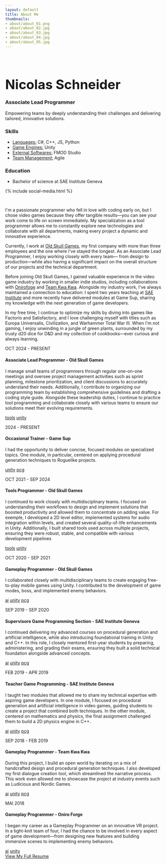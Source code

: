 ```yaml
---
layout: default
title: About Me
thumbnails: 
- about/about_01.png
- about/about_02.jpg
- about/about_03.jpg
- about/about_04.jpg
- about/about_05.jpg
---
```

<div class="wrapper">
	<div class="container">
		<div class="row">
			<div class="col-sm-12 col-md-4 fixed-col">
				<div class="fixed-col" style="padding-top: 15px;">
					<div>
						<!-- Profile -->
						<div>
							<h2 style="font-size: 42px; margin-bottom: 0px">Nicolas Schneider</h2>
							<h3 style="padding-top: 0px;">Associate Lead Programmer</h3>
							<p>Empowering teams by deeply understanding their challenges and delivering tailored, innovative solutions.</p>
						</div>
					</div>
					<!-- Skills -->
					<div>
						<h3>Skills</h3>
						<ul>
							<li><u>Languages:</u> C#, C++, JS, Python</li>
							<li><u>Game Engines:</u> Unity</li>
							<li><u>External Softwares:</u> FMOD Studio</li>
							<li><u>Team Management:</u> Agile</li>
						</ul>
					</div>
					<!-- Education & Certifications -->
					<div>
						<h3>Education</h3>
						<ul>
							<li>Bachelor of science at SAE Institute Geneva</li>
						</ul>
					</div>
					<!-- Socials -->
					<div style="align-items: normal; display: flex;">
						{% include social-media.html %}
					</div>
				</div>
			</div>
			<div class="col-sm-12 col-md-8">
				<!-- About -->
				<section style="padding-top: 30px;">
					<p>I'm a passionate programmer who fell in love with coding early on, but I chose video games because they offer tangible results—you can see your work come to life on screen immediately. My specialization as a tool programmer allows me to constantly explore new technologies and collaborate with all departments, making every project a dynamic and innovative experience.</p>
					<p>Currently, I work at <a href="https://oldskullgames.com/">Old Skull Games</a>, my first company with more than three employees and the one where I've stayed the longest. As an Associate Lead Programmer, I enjoy working closely with every team— from design to production—while also having a significant impact on the overall structure of our projects and the technical department.</p>
					<p>Before joining Old Skull Games, I gained valuable experience in the video game industry by working in smaller indie studios, including collaborations with <a href="https://www.facebook.com/Oniroforge/">Onirofoge</a> and <a href="https://team-kwakwa.com/">Team Kwa Kwa</a>. Alongside my industry work, I've always maintained a connection to education: I spent two years teaching at <a href="https://www.sae.edu/ch-ge/">SAE Institute</a> and more recently have delivered modules at Game Sup, sharing my knowledge with the next generation of game developers.</p>
					<p>In my free time, I continue to optimize my skills by diving into games like Factorio and Satisfactory, and I love challenging myself with titles such as Europa Universalis, Civilization, and Warhammer Total War III. When I'm not gaming, I enjoy unwinding in a jungle of green plants, surrounded by my trusty d20 dice for D&D and my collection of cookbooks—ever curious and always learning.</p>
				</section>
				<!-- Experiences -->
				<section>
					<!-- Associate Lead Programmer -->
					<div class="experience">
						<div class="experience-date">
							<p>OCT 2024 - PRESENT</p>
						</div>
						<div>
							<h4 class="experience-title">Associate Lead Programmer - Old Skull Games</h4>
							<p class="experience-description">I manage small teams of programmers through regular one-on-one meetings and oversee project management activities such as sprint planning, milestone prioritization, and client discussions to accurately understand their needs. Additionally, I contribute to organizing our programming team by establishing comprehensive guidelines and drafting a coding style guide. Alongside these leadership duties, I continue to practice tool programming and collaborate closely with various teams to ensure our solutions meet their evolving requirements.</p>
							<div class="tags">
								<a href="/tag/tools" class="tag">tools</a>
								<a href="/tag/unity" class="tag">unity</a>
							</div>
						</div>
					</div>
					<!-- Occasional Trainer -->
					<div class="experience">
						<div class="experience-date">
							<p>2024 - PRESENT</p>
						</div>
						<div>
							<h4 class="experience-title">Occasional Trainer - Game Sup</h4>
							<p class="experience-description">I had the opportunity to deliver concise, focused modules on specialized topics. One module, in particular, centered on applying procedural generation techniques to Roguelike projects.</p>
							<div class="tags">
								<a href="/tag/unity" class="tag">unity</a>
								<a href="/tag/pcg" class="tag">pcg</a>
							</div>
						</div>
					</div>
					<!-- Tools Programmer -->
					<div class="experience">
						<div class="experience-date">
							<p>OCT 2021 - SEP 2024</p>
						</div>
						<div>
							<h4 class="experience-title">Tools Programmer - Old Skull Games</h4>
							<p class="experience-description">I continued to work closely with multidisciplinary teams. I focused on understanding their workflows to design and implement solutions that boosted productivity and allowed them to concentrate on adding value. For exemple, I developed a 2D level editor, implemented systems for audio integration within levels, and created several quality-of-life enhancements in Unity. Additionally, I built shared tools used across multiple projects, ensuring they were robust, stable, and compatible with various development pipelines</p>
							<div class="tags">
								<a href="/tag/tools" class="tag">tools</a>
								<a href="/tag/unity" class="tag">unity</a>
							</div>
						</div>
					</div>
					<!-- Gameplay Programmer -->
					<div class="experience">
						<div class="experience-date">
							<p>OCT 2020 - SEP 2021</p>
						</div>
						<div>
							<h4 class="experience-title">Gameplay Programmer - Old Skull Games</h4>
							<p class="experience-description">I collaborated closely with multidisciplinary teams to create engaging free-to-play mobile games using Unity. I contributed to the development of game modes, boss, and implemented enemy behaviors.</p>
							<div class="tags">
								<a href="/tag/ai" class="tag">ai</a>
								<a href="/tag/unity" class="tag">unity</a>
								<a href="/tag/pcg" class="tag">pcg</a>
							</div>
						</div>
					</div>
					<!-- Supervisor Game Programming Section -->
					<div class="experience">
						<div class="experience-date">
							<p>SEP 2019 - SEP 2020</p>
						</div>
						<div>
							<h4 class="experience-title">Supervisore Game Programming Section - SAE Institute Geneva</h4>
							<p class="experience-description"> I continued delivering my advanced courses on procedural generation and artificial intelligence, while also introducing foundational training in Unity and C++. In this role, I closely mentored first-year students by preparing, administering, and grading their exams, ensuring they built a solid technical foundation alongside advanced concepts.</p>
							<div class="tags">
								<a href="/tag/ai" class="tag">ai</a>
								<a href="/tag/unity" class="tag">unity</a>
								<a href="/tag/pcg" class="tag">pcg</a>
							</div>
						</div>
					</div>
					<!-- Teacher Game Programming -->
					<div class="experience">
						<div class="experience-date">
							<p>FEB 2019 - APR 2019</p>
						</div>
						<div>
							<h4 class="experience-title">Teacher Game Programming - SAE Institute Geneva</h4>
							<p class="experience-description">I taught two modules that allowed me to share my technical expertise with aspiring game developers. In one module, I focused on procedural generation and artificial intelligence in video games, guiding students to create a project that combined both techniques. In the other module, centered on mathematics and physics, the final assignment challenged them to build a 2D physics engine in C++.</p>
							<div class="tags">
								<a href="/tag/ai" class="tag">ai</a>
								<a href="/tag/unity" class="tag">unity</a>
								<a href="/tag/pcg" class="tag">pcg</a>
							</div>
						</div>
					</div>
					<!-- Gameplay Programmer -->
					<div class="experience">
						<div class="experience-date">
							<p>SEP 2018 - FEB 2019</p>
						</div>
						<div>
							<h4 class="experience-title">Gameplay Programmer - Team Kwa Kwa</h4>
							<p class="experience-description">During this project, I build an open world by iterating on a mix of handcrafted design and procedural generation techniques. I also developed my first dialogue creation tool, which streamlined the narrative process. This work even allowed me to showcase the project at industry events such as Ludicious and Nordic Games.</p>
							<div class="tags">
								<a href="/tag/ai" class="tag">ai</a>
								<a href="/tag/unity" class="tag">unity</a>
								<a href="/tag/pcg" class="tag">pcg</a>
							</div>
						</div>
					</div>
					<!-- Gameplay Programmer -->
					<div class="experience">
						<div class="experience-date">
							<p>MAI 2018</p>
						</div>
						<div>
							<h4 class="experience-title">Gameplay Programmer - Oniro Forge</h4>
							<p class="experience-description"> I began my career as a Gameplay Programmer on an innovative VR project. In a tight-knit team of four, I had the chance to be involved in every aspect of game development—from designing new features and building immersive scenes to implementing enemy behaviors.</p>
							<div class="tags">
								<a href="/tag/ai" class="tag">ai</a>
								<a href="/tag/unity" class="tag">unity</a>
							</div>
						</div>
					</div>
					<div>
						<a href="../assets/pdfs/CV_2.pdf" target="_blank" class="arrow-link">View My Full Resume</a>
					</div>
				</section>
				<!-- Projects -->
				<section>
				</section>
			</div>
		</div>
	</div>
</div>